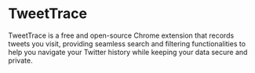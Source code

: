 # TweetTrace
TweetTrace is a free and open-source Chrome extension that records tweets you visit, providing seamless search and filtering functionalities to help you navigate your Twitter history while keeping your data secure and private.  
